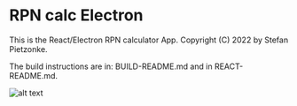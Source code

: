 RPN calc Electron
=================
This is the React/Electron RPN calculator App.
Copyright (C) 2022 by Stefan Pietzonke.

The build instructions are in: BUILD-README.md and in REACT-README.md.

![alt text](https://midnight-koder.net/blog/assets/pictures/rpn-calc-electron-1.0.png "RPN calc Electron screemshot")
